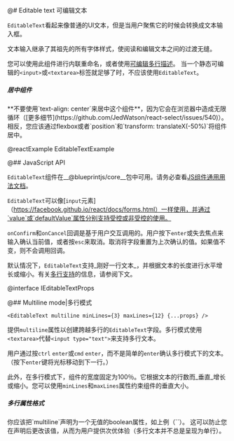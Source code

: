 @# Editable text 可编辑文本

`EditableText`看起来像普通的UI文本，但是当用户聚焦它的时候会转换成文本输入框。

文本输入继承了其祖先的所有字体样式，使阅读和编辑文本之间的过渡无缝。

您可以使用此组件进行内联重命名，或者使用[可编辑多行描述](#core/components/editable-text.multiline-mode)。
当一个静态可编辑的`<input>`或`<textarea>`标签就足够了时，不应该使用`EditableText`。

<div class="pt-callout pt-intent-danger pt-icon-error">
    <h5>居中组件</h5>
    **不要使用`text-align: center`来居中这个组件**，因为它会在浏览器中造成无限循环（[更多细节](https://github.com/JedWatson/react-select/issues/540)）。
    相反，您应该通过flexbox或者`position`和`transform: translateX(-50%)`将组件居中。
</div>

@reactExample EditableTextExample

@## JavaScript API

`EditableText`组件在__@blueprintjs/core__包中可用。请务必查看[JS组件通用用法文档](#blueprint.usage)。

`EditableText`可以像[`input`元素]（https://facebook.github.io/react/docs/forms.html）一样使用，并通过`value`或`defaultValue`属性分别支持受控或非受控的使用。

`onConfirm`和`onCancel`回调是基于用户交互调用的。用户按下`enter`或失去焦点来输入确认当前值，或者按`esc`来取消。取消将字段重置为上次确认的值。如果值不变，则不会调用回调。

默认情况下，`EditableText`支持_刚好一行文本_，并根据文本的长度进行水平增长或缩小。有关[多行支持](#core/components/editable-text.multiline-mode)的信息，请参阅下文。

@interface IEditableTextProps

@## Multiline mode|多行模式

```tsx
<EditableText multiline minLines={3} maxLines={12} {...props} />
```

提供`multiline`属性以创建跨越多行的`EditableText`字段。多行模式使用`<textarea>`代替`<input type="text">`来支持多行文本。

用户通过按`ctrl` `enter`或`cmd` `enter`，而不是简单的`enter`确认多行模式下的文本。（按下`enter`键将光标移动到下一行。）

此外，在多行模式下，组件的宽度固定为100％。它根据文本的行数而_垂直_增长或缩小。您可以使用`minLines`和`maxLines`属性约束组件的垂直大小。

<div class="pt-callout pt-intent-warning pt-icon-warning-sign">
    <h5>多行属性格式</h5>
    你应该把`multiline`声明为一个无值的boolean属性，如上例（`<EditableText multiline ...>`）。
    这可以防止您在声明后更改该值，从而为用户提供次优体验（多行文本并不总是呈现为单行）。
</div>
